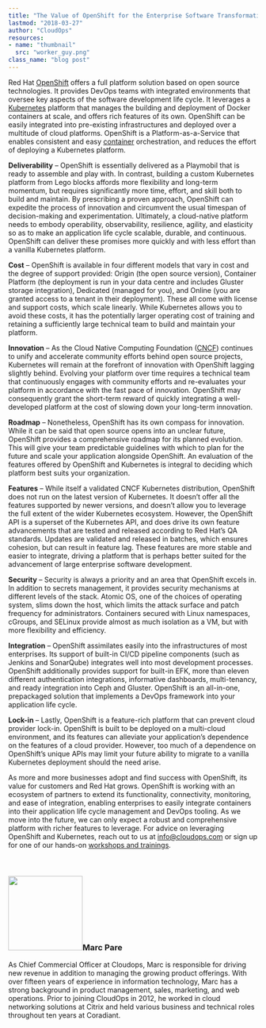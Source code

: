 ```yaml
---
title: "The Value of OpenShift for the Enterprise Software Transformation"
lastmod: "2018-03-27"
author: "CloudOps"
resources:
- name: "thumbnail"
  src: "worker_guy.png"
class_name: "blog post"
---
```


<p>Red Hat <a href="https://www.openshift.com/" target="_blank">OpenShift</a> offers a full platform solution based on open source technologies. It provides DevOps teams with integrated environments that oversee key aspects of the software development life cycle. It leverages a <a href="https://www.cloudops.com/2018/01/lost-at-sea-navigating-the-complexities-of-kubernetes/" target="_blank">Kubernetes</a> platform that manages the building and deployment of Docker containers at scale, and offers rich features of its own. OpenShift can be easily integrated into pre-existing infrastructures and deployed over a multitude of cloud platforms. OpenShift is a Platform-as-a-Service that enables consistent and easy <a href="https://www.cloudops.com/2017/07/docker-and-kubernetes-what-is-the-value-of-containerization/" target="_blank">container</a> orchestration, and reduces the effort of deploying a Kubernetes platform.</p><p><strong>Deliverability</strong> – OpenShift is essentially delivered as a Playmobil that is ready to assemble and play with. In contrast, building a custom Kubernetes platform from Lego blocks affords more flexibility and long-term momentum, but requires significantly more time, effort, and skill both to build and maintain. By prescribing a proven approach, OpenShift can expedite the process of innovation and circumvent the usual timespan of decision-making and experimentation. Ultimately, a cloud-native platform needs to embody operability, observability, resilience, agility, and elasticity so as to make an application life cycle scalable, durable, and continuous. OpenShift can deliver these promises more quickly and with less effort than a vanilla Kubernetes platform.</p><p><strong>Cost</strong> – OpenShift is available in four different models that vary in cost and the degree of support provided: Origin (the open source version), Container Platform (the deployment is run in your data centre and includes Gluster storage integration), Dedicated (managed for you), and Online (you are granted access to a tenant in their deployment). These all come with license and support costs, which scale linearly. While Kubernetes allows you to avoid these costs, it has the potentially larger operating cost of training and retaining a sufficiently large technical team to build and maintain your platform.</p><p><strong>Innovation</strong> – As the Cloud Native Computing Foundation (<a href="https://www.cncf.io/" target="_blank">CNCF</a>) continues to unify and accelerate community efforts behind open source projects, Kubernetes will remain at the forefront of innovation with OpenShift lagging slightly behind. Evolving your platform over time requires a technical team that continuously engages with community efforts and re-evaluates your platform in accordance with the fast pace of innovation. OpenShift may consequently grant the short-term reward of quickly integrating a well-developed platform at the cost of slowing down your long-term innovation.</p><p><strong>Roadmap</strong> – Nonetheless, OpenShift has its own compass for innovation. While it can be said that open source opens into an unclear future, OpenShift provides a comprehensive roadmap for its planned evolution. This will give your team predictable guidelines with which to plan for the future and scale your application alongside OpenShift. An evaluation of the features offered by OpenShift and Kubernetes is integral to deciding which platform best suits your organization.</p><p><strong>Features</strong> – While itself a validated CNCF Kubernetes distribution, OpenShift does not run on the latest version of Kubernetes. It doesn’t offer all the features supported by newer versions, and doesn’t allow you to leverage the full extent of the wider Kubernetes ecosystem. However, the OpenShift API is a superset of the Kubernetes API, and does drive its own feature advancements that are tested and released according to Red Hat’s QA standards. Updates are validated and released in batches, which ensures cohesion, but can result in feature lag. These features are more stable and easier to integrate, driving a platform that is perhaps better suited for the advancement of large enterprise software development.</p><p><strong>Security</strong> – Security is always a priority and an area that OpenShift excels in. In addition to secrets management, it provides security mechanisms at different levels of the stack. Atomic OS, one of the choices of operating system, slims down the host, which limits the attack surface and patch frequency for administrators. Containers secured with Linux namespaces, cGroups, and SELinux provide almost as much isolation as a VM, but with more flexibility and efficiency.</p><p><strong>Integration</strong> – OpenShift assimilates easily into the infrastructures of most enterprises. Its support of built-in CI/CD pipeline components (such as Jenkins and SonarQube) integrates well into most development processes. OpenShift additionally provides support for built-in EFK, more than eleven different authentication integrations, informative dashboards, multi-tenancy, and ready integration into Ceph and Gluster. OpenShift is an all-in-one, prepackaged solution that implements a DevOps framework into your application life cycle.</p><p><strong>Lock-in</strong> – Lastly, OpenShift is a feature-rich platform that can prevent cloud provider lock-in. OpenShift is built to be deployed on a multi-cloud environment, and its features can alleviate your application’s dependence on the features of a cloud provider. However, too much of a dependence on OpenShift’s unique APIs may limit your future ability to migrate to a vanilla Kubernetes deployment should the need arise.</p><p>As more and more businesses adopt and find success with OpenShift, its value for customers and Red Hat grows. OpenShift is working with an ecosystem of partners to extend its functionality, connectivity, monitoring, and ease of integration, enabling enterprises to easily integrate containers into their application life cycle management and DevOps tooling. As we move into the future, we can only expect a robust and comprehensive platform with richer features to leverage. For advice on leveraging OpenShift and Kubernetes, reach out to us at <a href="mailto:info@cloudops.com">info@cloudops.com</a> or sign up for one of our hands-on <a href="https://www.cloudops.com/workshop-calendar/" target="_blank">workshops and trainings</a>.</p><p>&nbsp;</p><h3><img class="size-full wp-image-749 alignleft" style="width: 150px;" title="Marc Pare" src="/images/blog/post/MarcPare2.webp" alt="" width="150" height="150">Marc Pare</h3><p>As Chief Commercial Officer at Cloudops, Marc is responsible for driving new revenue in addition to managing the growing product offerings. With over fifteen years of experience in information technology, Marc has a strong background in product management, sales, marketing, and web operations. Prior to joining CloudOps in 2012, he worked in cloud networking solutions at Citrix and held various business and technical roles throughout ten years at Coradiant.</p></div>